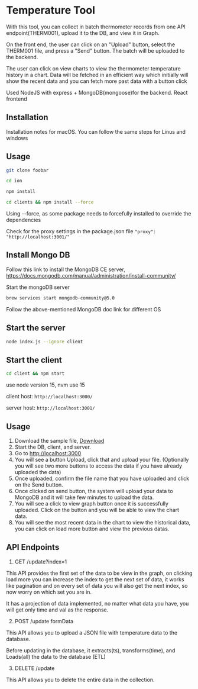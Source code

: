 # Temperature Tool

With this tool, you can collect in batch thermometer records from one API endpoint(THERM001), upload it to the DB, and view it in Graph.

On the front end, the user can click on an "Upload" button, select the THERM001 file, and press a "Send" button. The batch will be uploaded to the backend.

The user can click on view charts to view the thermometer temperature history in a chart. Data will be fetched in an efficient way which initially will show the recent data and you can fetch more past data with a button click

Used NodeJS with express + MongoDB(mongoose)for the backend. React frontend
## Installation

Installation notes for macOS. You can follow the same steps for Linus and windows

## Usage

```bash
git clone foobar
```
```bash
cd ion
```
```bash
npm install
```
```bash
cd clients && npm install --force
```
Using --force, as some package needs to forcefully installed to override the dependencies

Check for the proxy settings in the package.json file
``
"proxy": "http://localhost:3001/"
``

## Install Mongo DB

Follow this link to install the MongoDB CE server, https://docs.mongodb.com/manual/administration/install-community/

Start the mongoDB server

```bash
brew services start mongodb-community@5.0
```
Follow the above-mentioned MongoDB doc link for different OS

## Start the server

```bash
node index.js --ignore client
```

## Start the client
```bash
cd client && npm start
```
use node version 15, nvm use 15

client host: ``http://localhost:3000/``

server host: ``http://localhost:3001/``

## Usage
1. Download the sample file, [Download](https://drive.google.com/file/d/1JWmJCxX7E06Y5NTTPdQFu0mO_7ob4RVz/view?usp=sharing)
2. Start the DB, client, and server.
3. Go to [http://localhost:3000](http://localhost:3000)
4. You will see a button Upload, click that and upload your file. (Optionally you will see two more buttons to access the data if you have already uploaded the data)
5. Once uploaded, confirm the file name that you have uploaded and click on the Send button.
6. Once clicked on send button, the system will upload your data to MongoDB and it will take few minutes to upload the data.
7. You will see a click to view graph button once it is successfully uploaded. Click on the button and you will be able to view the chart data.
8. You will see the most recent data in the chart to view the historical data, you can click on load more button and view the previous datas.

## API Endpoints

1. GET /update?index=1

This API provides the first set of the data to be view in the graph, on clicking load more you can increase the index to get the next set of data, it works like pagination and on every set of data you will also get the next index, so now worry on which set you are in.

It has a projection of data implemented, no matter what data you have, you will get only time and val as the response.

2. POST /update formData

This API allows you to upload a JSON file with temperature data to the database. 

Before updating in the database, it extracts(ts), transforms(time), and Loads(all) the data to the database (ETL)

3. DELETE /update

This API allows you to delete the entire data in the collection.

